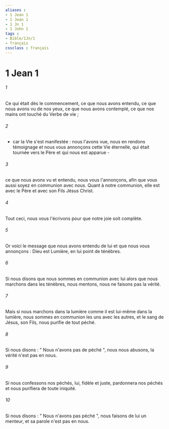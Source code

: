 ```yaml
---
aliases : 
- 1 Jean 1
- 1 Jean 1
- 1 Jn 1
- 1 John 1
tags : 
- Bible/1Jn/1
- français
cssclass : français
---
```


# 1 Jean 1

###### 1
Ce qui était dès le commencement, ce que nous avons entendu, ce que nous avons vu de nos yeux, ce que nous avons contemplé, ce que nos mains ont touché du Verbe de vie ; 
###### 2
- car la Vie s'est manifestée : nous l'avons vue, nous en rendons témoignage et nous vous annonçons cette Vie éternelle, qui était tournée vers le Père et qui nous est apparue - 
###### 3
ce que nous avons vu et entendu, nous vous l'annonçons, afin que vous aussi soyez en communion avec nous. Quant à notre communion, elle est avec le Père et avec son Fils Jésus Christ. 
###### 4
Tout ceci, nous vous l'écrivons pour que notre joie soit complète. 
###### 5
Or voici le message que nous avons entendu de lui et que nous vous annonçons : Dieu est Lumière, en lui point de ténèbres. 
###### 6
Si nous disons que nous sommes en communion avec lui alors que nous marchons dans les ténèbres, nous mentons, nous ne faisons pas la vérité. 
###### 7
Mais si nous marchons dans la lumière comme il est lui-même dans la lumière, nous sommes en communion les uns avec les autres, et le sang de Jésus, son Fils, nous purifie de tout péché. 
###### 8
Si nous disons : " Nous n'avons pas de péché ", nous nous abusons, la vérité n'est pas en nous. 
###### 9
Si nous confessons nos péchés, lui, fidèle et juste, pardonnera nos péchés et nous purifiera de toute iniquité. 
###### 10
Si nous disons : " Nous n'avons pas péché ", nous faisons de lui un menteur, et sa parole n'est pas en nous. 
